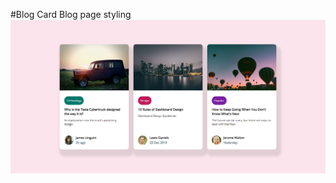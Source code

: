 #Blog Card
Blog page styling 
![template](https://github.com/AP71213/blog-card/blob/master/images/finished%20design.png?raw=true)
